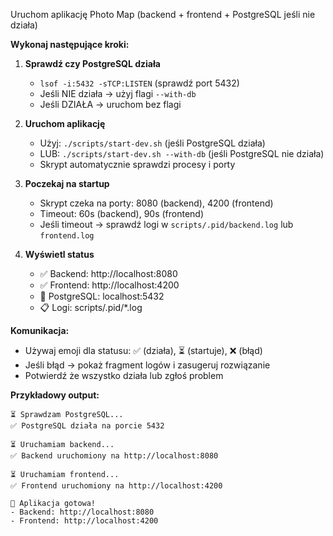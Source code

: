 Uruchom aplikację Photo Map (backend + frontend + PostgreSQL jeśli nie działa)

**Wykonaj następujące kroki:**

1. **Sprawdź czy PostgreSQL działa**
   - `lsof -i:5432 -sTCP:LISTEN` (sprawdź port 5432)
   - Jeśli NIE działa → użyj flagi `--with-db`
   - Jeśli DZIAŁA → uruchom bez flagi

2. **Uruchom aplikację**
   - Użyj: `./scripts/start-dev.sh` (jeśli PostgreSQL działa)
   - LUB: `./scripts/start-dev.sh --with-db` (jeśli PostgreSQL nie działa)
   - Skrypt automatycznie sprawdzi procesy i porty

3. **Poczekaj na startup**
   - Skrypt czeka na porty: 8080 (backend), 4200 (frontend)
   - Timeout: 60s (backend), 90s (frontend)
   - Jeśli timeout → sprawdź logi w `scripts/.pid/backend.log` lub `frontend.log`

4. **Wyświetl status**
   - ✅ Backend: http://localhost:8080
   - ✅ Frontend: http://localhost:4200
   - 💾 PostgreSQL: localhost:5432
   - 📋 Logi: scripts/.pid/*.log

**Komunikacja:**
- Używaj emoji dla statusu: ✅ (działa), ⏳ (startuje), ❌ (błąd)
- Jeśli błąd → pokaż fragment logów i zasugeruj rozwiązanie
- Potwierdź że wszystko działa lub zgłoś problem

**Przykładowy output:**
```
⏳ Sprawdzam PostgreSQL...
✅ PostgreSQL działa na porcie 5432

⏳ Uruchamiam backend...
✅ Backend uruchomiony na http://localhost:8080

⏳ Uruchamiam frontend...
✅ Frontend uruchomiony na http://localhost:4200

🎉 Aplikacja gotowa!
- Backend: http://localhost:8080
- Frontend: http://localhost:4200
```
